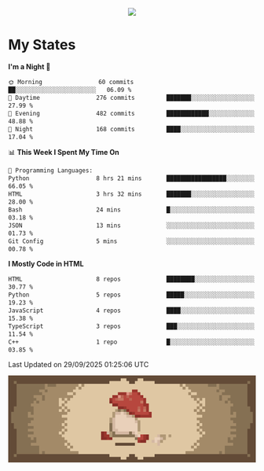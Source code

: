 
<p align="center">
  <a href="https://github.com/kittinan/spotify-github-profile">
    <img src="https://spotify-github-profile.kittinanx.com/api/view?uid=qgiw2ogctywitpjgfj8fu1nq5&cover_image=true&theme=novatorem&show_offline=false&background_color=121212&interchange=false&bar_color=53b14f&bar_color_cover=false" />
  </a>
</p>


# My States

<!--START_SECTION:waka-->
**I'm a Night 🦉** 

```text
🌞 Morning                60 commits          ██░░░░░░░░░░░░░░░░░░░░░░░   06.09 % 
🌆 Daytime                276 commits         ███████░░░░░░░░░░░░░░░░░░   27.99 % 
🌃 Evening                482 commits         ████████████░░░░░░░░░░░░░   48.88 % 
🌙 Night                  168 commits         ████░░░░░░░░░░░░░░░░░░░░░   17.04 % 
```


📊 **This Week I Spent My Time On** 

```text
💬 Programming Languages: 
Python                   8 hrs 21 mins       █████████████████░░░░░░░░   66.05 % 
HTML                     3 hrs 32 mins       ███████░░░░░░░░░░░░░░░░░░   28.00 % 
Bash                     24 mins             █░░░░░░░░░░░░░░░░░░░░░░░░   03.18 % 
JSON                     13 mins             ░░░░░░░░░░░░░░░░░░░░░░░░░   01.73 % 
Git Config               5 mins              ░░░░░░░░░░░░░░░░░░░░░░░░░   00.78 % 
```

**I Mostly Code in HTML** 

```text
HTML                     8 repos             ████████░░░░░░░░░░░░░░░░░   30.77 % 
Python                   5 repos             █████░░░░░░░░░░░░░░░░░░░░   19.23 % 
JavaScript               4 repos             ████░░░░░░░░░░░░░░░░░░░░░   15.38 % 
TypeScript               3 repos             ███░░░░░░░░░░░░░░░░░░░░░░   11.54 % 
C++                      1 repo              █░░░░░░░░░░░░░░░░░░░░░░░░   03.85 % 
```




 Last Updated on 29/09/2025 01:25:06 UTC
<!--END_SECTION:waka-->

<p align="center"> 
  <img src="walking-mushroom.webp" width="945">
</p>

